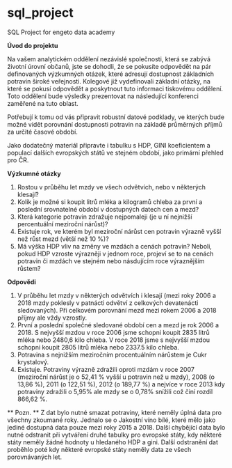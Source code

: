 ﻿# sql_project
SQL Project for engeto data academy 

**Úvod do projektu**

Na vašem analytickém oddělení nezávislé společnosti, která se zabývá životní úrovní občanů, jste se dohodli, že se pokusíte odpovědět na pár definovaných výzkumných otázek, které adresují dostupnost základních potravin široké veřejnosti. Kolegové již vydefinovali základní otázky, na které se pokusí odpovědět a poskytnout tuto informaci tiskovému oddělení. Toto oddělení bude výsledky prezentovat na následující konferenci zaměřené na tuto oblast.

Potřebují k tomu od vás připravit robustní datové podklady, ve kterých bude možné vidět porovnání dostupnosti potravin na základě průměrných příjmů za určité časové období.

Jako dodatečný materiál připravte i tabulku s HDP, GINI koeficientem a populací dalších evropských států ve stejném období, jako primární přehled pro ČR.

**Výzkumné otázky**

1. Rostou v průběhu let mzdy ve všech odvětvích, nebo v některých klesají?
2. Kolik je možné si koupit litrů mléka a kilogramů chleba za první a poslední srovnatelné období v dostupných datech cen a mezd?
3. Která kategorie potravin zdražuje nejpomaleji (je u ní nejnižší percentuální meziroční nárůst)?
4. Existuje rok, ve kterém byl meziroční nárůst cen potravin výrazně vyšší než růst mezd (větší než 10 %)?
5. Má výška HDP vliv na změny ve mzdách a cenách potravin? Neboli, pokud HDP vzroste výrazněji v jednom roce, projeví se to na cenách potravin či mzdách ve stejném nebo násdujícím roce výraznějším růstem?

**Odpovědi**

1. V průběhu let mzdy v některých odvětvích i klesají (mezi roky 2006 a 2018 mzdy poklesly v patnácti odvětví z celkových devatenácti sledovaných). Při celkovém porovnání mezd mezi rokem 2006 a 2018 příjmy ale vždy vzrostly.
2. První a poslední společné sledované období cen a mezd je rok 2006 a 2018. S nejvyšší mzdou v roce 2006 jsme schopni koupit 2835 litrů mléka nebo 2480,6 kilo chleba. V roce 2018 jsme s nejvyšší mzdou schopni koupit 2805 litrů mléka nebo 2337.5 kilo chleba.
3. Potravina s nejnižším meziročním procentuálním nárůstem je Cukr krystalový.
4. Existuje. Potraviny výrazně zdražili oproti mzdám v roce 2007 (meziroční nárůst je o 52,41 % vyšší u potravin než u mzdy), 2008 (o 13,86 %), 2011 (o 122,51 %), 2012 (o 189,77 %) a nejvíce v roce 2013 kdy potraviny zdražili o 5,95% ale mzdy se o 0,78% snížili což činí rozdíl 866,62 %.  

** Pozn. **
Z dat bylo nutné smazat potraviny, které neměly úplná data pro všechny zkoumané roky. Jednalo se o Jakostní víno bílé, které mělo jako jediné dostupná data pouze mezi roky 2015 a 2018.
Další chybějící data bylo nutné odstranit při vytváření druhé tabulky pro evropské státy, kdy některé státy neměly žádné hodnoty u hledaného HDP a gini. Další odstranění dat proběhlo poté kdy některé evropské státy neměly data ze všech porovnávaných let. 
